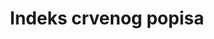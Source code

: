 ---
title: Indeks crvenog popisa
permalink: /15-5-1/
sdg_goal: 15
layout: indicator
indicator: 15.5.1
indicator_variable: null
graph: null
graph_type_description: >-
  FWS  (per  Rosemaire  Gnam)  has  one  component  only.  Requests  clearance  at  chief  leve  (Downes)  before  proceeding.
graph_status_notes: unk
variable_description: null
variable_notes: null
un_designated_tier: '2'
un_custodial_agency: 'IUCN  (Partnering  Agencies:  UNEP;  CITES)'
target_id: '15.5'
has_metadata: true
rationale_interpretation: >-
  Na svjetske vrste utječu brojni prijeteći procesi, uključujući uništavanje i degradaciju staništa, prekomjerno iskorištavanje, invazivne strane vrste, ljudi, onečišćenje i klimatske promjene. Ovaj pokazatelj može se koristiti za procjenu ukupnih promjena u riziku od izumiranja skupina vrsta kao posljedica tih prijetnji i mjeri u kojoj se prijetnje ublažavaju.  IUCN RLI vrijednost se kreće od 1do 0. Između srednje vrijednosti ukazuje koliko se skup vrsta sveukupno kretao prema izumiranju. Tako IUCN RLI omogućuje usporedbu skupova vrsta u obje njihove ukupne razine rizika od izumiranja (tj. Koliko su ugrožene u prosjeku) i stopi kojom se ovaj rizik mijenja tijekom vremena. Trend u IUCN RLI tijekom vremena znači da se očekivana stopa budućih ekstinkcija vrsta pogoršava (tj. Stopa gubitka bioraznolikosti raste). Uzlazni trend znači da se očekivana stopa izumiranja vrsta smanjuje (tj. Stopa gubitka bioraznolikosti se smanjuje), a horizontalna linija znači da očekivana stopa izumiranja vrsta ostaje ista, iako u svakom od tih slučajeva ona ne znači da je gubitak bioraznolikosti zaustavljen. Uspješni trend IUCN RLI pokazat će da je cilj SDG-a 15.5 smanjenja degradacije prirodnih staništa i zaštite ugroženih vrsta na putu ka zaustavljanju gubitka biološke raznolikosti i time spriječiti izumiranje ugroženih vrsta do 2020. godine. IUCN RLI vrijednost od 1 bi ukazuju da je gubitak biološke raznolikosti zaustavljen.  Ime "Red List Index" ne smije se podrazumijevati da se indikator proizvodi kao kompozitni pokazatelj brojnih različitih mjernih podataka, na isti način na koji se, na primjer, sastavlja indeks višdimenzionalnog siromaštva. Umjesto toga, RLI je pokazatelj trendova u riziku od izumiranja vrsta, mjeren pomoću IUCN kategorije i kriterija crvene populacije i sastavljen je iz podataka o promjenama tijekom vremena u kategoriji Red list za svaku vrstu, isključujući sve promjene koje potiču poboljšano znanje ili revidirane taksonomije.

goal_meta_link: 'http://unstats.un.org/sdgs/files/metadata-compilation/Metadata-Goal-15.pdf'
goal_meta_link_page: 11
indicator_name: indeks crvenog popisa
target: >-
  Poduzeti hitne i značajne akcije kako bi se smanjila degradacija prirodnih staništa, zaustavila gubitak biološke raznolikosti i do 2020. godine zaštitili i spriječili izumiranje ugroženih vrsta.
source_title: null
source_notes: null
published: true  
indicator_definition: >-
  Definicija Indeks Crvenog popisa je višenamjenski pokazatelj koji mjeri ukupnu promjenu rizika od izumiranja po skupinama vrsta. Temelji se na broju vrsta u svakoj kategoriji opasnosti od izumiranja na IUCN Crveni popis ugroženih vrsta. Ovaj se pokazatelj
method_of_computation: "The  IUCN  RLI  is  calculated  at  a  point  in  time  by  first  multiplying  the  number  of  species  in  each  Red  List  Category  by  a  weight  (ranging  from  1  for  'Near  Threatened'  to  5  for  'Extinct'  and  'Extinct  in  the  Wild')  and  summing  these  values.  This  is  then  divided  by  a  maximum  threat  score  which  is  the  total  number  of  species  multiplied  by  the  weight  assigned  to  the  'Extinct'  category.  This  final  value  is  subtracted  from  1  to  give  the  IUCN  RLI  value.  see  report  for  mathematical  calculation  expression  The  formula  requires  that:  \tExactly  the  same  set  of  species  is  included  in  all  time  periods,  and  \tThe  only  Red  List  Category  changes  are  those  resulting  from  genuine  improvement  or  deterioration  in  status  (i.e.,  excluding  changes  resulting  from  improved  knowledge  or  taxonomic  revisions),  and  \tData  Deficient  species  be  excluded.  In  many  cases,  species  lists  will  change  slightly  from  one  assessment  to  the  next  (e.g.,  owing  to  taxonomic  revisions).  The  conditions  can  therefore  be  met  by  retrospectively  adjusting  earlier  Red  List  categorizations  using  current  information  and  taxonomy.  This  is  achieved  by  assuming  that  the  current  Red  List  Categories  for  the  taxa  have  applied  since  the  set  of  species  was  first  assessed  for  the  Red  List,  unless  there  is  information  to  the  contrary  that  genuine  status  changes  have  occurred.  Such  information  is  often  contextual  (e.g.,  relating  to  the  known  history  of  habitat  loss  within  the  range  of  the  species).  If  there  is  insufficient  information  available  for  a  newly  added  species,  it  is  not  incorporated  into  the  IUCN  RLI  until  it  is  assessed  for  a  second  time,  at  which  point  earlier  assessments  are  retrospectively  corrected  by  extrapolating  recent  trends  in  population,  range,  habitat  and  threats,  supported  by  additional  information.  To  avoid  spurious  results  from  biased  selection  of  species,  RLIs  are  typically  calculated  only  for  taxonomic  groups  in  which  all  species  worldwide  have  been  assessed  for  the  Red  List,  or  for  samples  of  species  that  have  been  systematically  or  randomly  selected."
---
